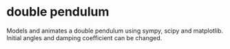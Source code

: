 # double pendulum

Models and animates a double pendulum using sympy, scipy and matplotlib.
Initial angles and damping coefficient can be changed.
